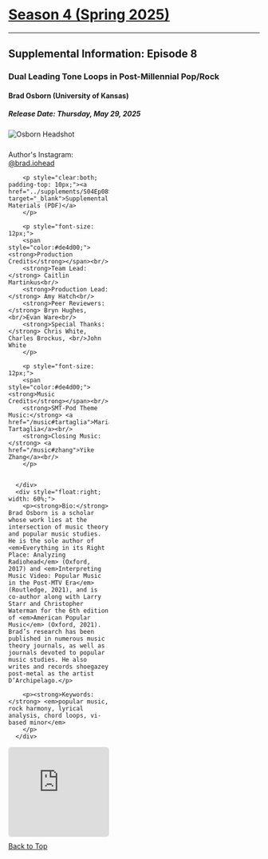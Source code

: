<div class="seasonheader">
    <a href="/episodes/season04"><h1 class="seasonheader-text">Season 4 (Spring 2025)</h1></a>
</div>

<div>
<hr>
<h2>Supplemental Information: Episode 8</h2>

  <div class="supplement" id="e4.8">
    <h3 class="supplement-title">Dual Leading Tone Loops in Post-Millennial Pop/Rock</h3>
    <h4>Brad Osborn (University of Kansas)</h4>
    <h5>Release Date: Thursday, May 29, 2025</h5>
    <div class="floatsupps">
      <div style="float:left; width: 40%;">
        <img class="biopic" alt="Osborn Headshot" src="../supplements/S04Ep08osborn.jpg">
        <p style="clear:both; padding-top: 10px;">Author's Instagram: <a href="https://instagram.com/brad.iohead" target="_blank">@brad.iohead</a><br/></p>


        <p style="clear:both; padding-top: 10px;"><a href="../supplements/S04Ep08Supp_osborn.pdf" target="_blank">Supplemental Materials (PDF)</a>
        </p>

        <p style="font-size: 12px;">
        <span style="color:#de4d00;"><strong>Production Credits</strong></span><br/>
        <strong>Team Lead:</strong> Caitlin Martinkus<br/>
        <strong>Production Lead:</strong> Amy Hatch<br/>
        <strong>Peer Reviewers:</strong> Bryn Hughes, <br/>Evan Ware<br/>
        <strong>Special Thanks:</strong> Chris White, Charles Brockus, <br/>John White
        </p>

        <p style="font-size: 12px;">
        <span style="color:#de4d00;"><strong>Music Credits</strong></span><br/>
        <strong>SMT-Pod Theme Music:</strong> <a href="/music#tartaglia">Maria Tartaglia</a><br/>
        <strong>Closing Music:</strong> <a href="/music#zhang">Yike Zhang</a><br/>
        </p>


      </div>
      <div style="float:right; width: 60%;">
        <p><strong>Bio:</strong> Brad Osborn is a scholar whose work lies at the intersection of music theory and popular music studies. He is the sole author of <em>Everything in its Right Place: Analyzing Radiohead</em> (Oxford, 2017) and <em>Interpreting Music Video: Popular Music in the Post-MTV Era</em> (Routledge, 2021), and is co-author along with Larry Starr and Christopher Waterman for the 6th edition of <em>American Popular Music</em> (Oxford, 2021). Brad’s research has been published in numerous music theory journals, as well as journals devoted to popular music studies. He also writes and records shoegazey post-metal as the artist D’Archipelago.</p>

        <p><strong>Keywords:</strong> <em>popular music, rock harmony, lyrical analysis, chord loops, vi-based minor</em>
        </p>
      </div>
<div style="width: 100%; height: 180px; margin-top: 10px; margin-bottom: 10px; border-radius: 6px; overflow:hidden; clear:both;">
<iframe style="width: 100%; height: 180px;" frameborder="no" scrolling="no" seamless src="https://player.captivate.fm/episode/8aed6c57-e8c7-4ccb-a4c7-4a6d4edaa474"></iframe></div>
    <a class="to-top" href="#top">Back to Top</a>
  </div>  
